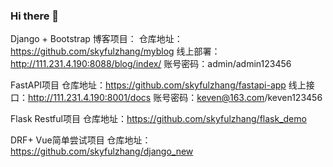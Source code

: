 ### Hi there 👋

Django + Bootstrap 博客项目：
仓库地址：https://github.com/skyfulzhang/myblog
线上部署：http://111.231.4.190:8088/blog/index/
账号密码：admin/admin123456


FastAPI项目
仓库地址：https://github.com/skyfulzhang/fastapi-app
线上接口：http://111.231.4.190:8001/docs
账号密码：keven@163.com/keven123456

Flask Restful项目
仓库地址：https://github.com/skyfulzhang/flask_demo

DRF+ Vue简单尝试项目
仓库地址：https://github.com/skyfulzhang/django_new
